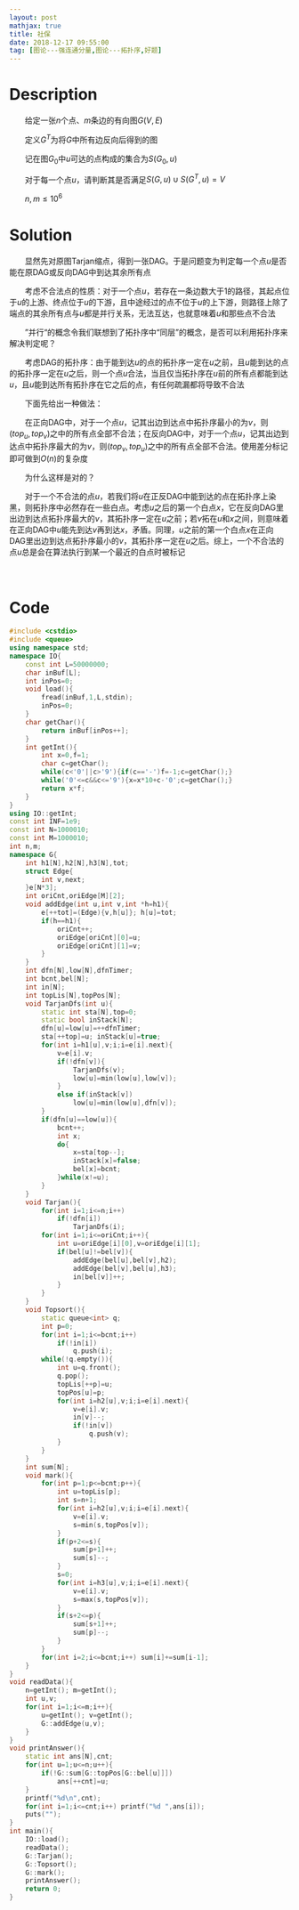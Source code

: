 ```yaml
---
layout: post
mathjax: true
title: 社保
date: 2018-12-17 09:55:00
tag: [图论---强连通分量,图论---拓扑序,好题]
---
```

# Description

　　给定一张$n$个点、$m$条边的有向图$G(V,E)$

　　定义$G^T$为将$G$中所有边反向后得到的图

　　记在图$G_0$中$u$可达的点构成的集合为$S(G_0,u)$

　　对于每一个点$u$，请判断其是否满足$S(G,u)\cup S(G^T,u)=V$

　　$n,m \le 10^6$




<!-- more -->
# Solution

　　显然先对原图Tarjan缩点，得到一张DAG。于是问题变为判定每一个点$u$是否能在原DAG或反向DAG中到达其余所有点

　　考虑不合法点的性质：对于一个点$u$，若存在一条边数大于1的路径，其起点位于$u$的上游、终点位于$u$的下游，且中途经过的点不位于$u$的上下游，则路径上除了端点的其余所有点与$u$都是并行关系，无法互达，也就意味着$u$和那些点不合法

　　”并行“的概念令我们联想到了拓扑序中“同层”的概念，是否可以利用拓扑序来解决判定呢？

　　考虑DAG的拓扑序：由于能到达$u$的点的拓扑序一定在$u$之前，且$u$能到达的点的拓扑序一定在$u$之后，则一个点$u$合法，当且仅当拓扑序在$u$前的所有点都能到达$u$，且$u$能到达所有拓扑序在它之后的点，有任何疏漏都将导致不合法

　　下面先给出一种做法：

　　在正向DAG中，对于一个点$u$，记其出边到达点中拓扑序最小的为$v$，则$(top_u,top_v)$之中的所有点全部不合法；在反向DAG中，对于一个点$u$，记其出边到达点中拓扑序最大的为$v$，则$(top_v,top_u)$之中的所有点全部不合法。使用差分标记即可做到$O(n)$的复杂度

　　为什么这样是对的？

　　对于一个不合法的点$u$，若我们将$u$在正反DAG中能到达的点在拓扑序上染黑，则拓扑序中必然存在一些白点。考虑$u$之后的第一个白点$x$，它在反向DAG里出边到达点拓扑序最大的$v$，其拓扑序一定在$u$之前；若$v$拓在$u$和$x$之间，则意味着在正向DAG中$u$能先到达$v$再到达$x$，矛盾。同理，$u$之前的第一个白点$x$在正向DAG里出边到达点拓扑序最小的$v$，其拓扑序一定在$u$之后。综上，一个不合法的点$u$总是会在算法执行到某一个最近的白点时被标记

　　

# Code

```c++
#include <cstdio>
#include <queue>
using namespace std;
namespace IO{
    const int L=50000000;
    char inBuf[L];
    int inPos=0;
    void load(){
        fread(inBuf,1,L,stdin);
        inPos=0;
    }
    char getChar(){
        return inBuf[inPos++];
    }
    int getInt(){
        int x=0,f=1;
        char c=getChar();
        while(c<'0'||c>'9'){if(c=='-')f=-1;c=getChar();}
        while('0'<=c&&c<='9'){x=x*10+c-'0';c=getChar();}
        return x*f;
    }
}
using IO::getInt;
const int INF=1e9;
const int N=1000010;
const int M=1000010;
int n,m;
namespace G{
    int h1[N],h2[N],h3[N],tot;
    struct Edge{
        int v,next;
    }e[N*3];
    int oriCnt,oriEdge[M][2];
    void addEdge(int u,int v,int *h=h1){
        e[++tot]=(Edge){v,h[u]}; h[u]=tot;
        if(h==h1){
            oriCnt++;
            oriEdge[oriCnt][0]=u;
            oriEdge[oriCnt][1]=v;
        }
    }
    int dfn[N],low[N],dfnTimer;
    int bcnt,bel[N];
    int in[N];
    int topLis[N],topPos[N];
    void TarjanDfs(int u){
        static int sta[N],top=0;
        static bool inStack[N];
        dfn[u]=low[u]=++dfnTimer;
        sta[++top]=u; inStack[u]=true;
        for(int i=h1[u],v;i;i=e[i].next){
            v=e[i].v;
            if(!dfn[v]){
                TarjanDfs(v);
                low[u]=min(low[u],low[v]);
            }
            else if(inStack[v])
                low[u]=min(low[u],dfn[v]);
        }
        if(dfn[u]==low[u]){
            bcnt++;
            int x;
            do{
                x=sta[top--];
                inStack[x]=false;
                bel[x]=bcnt;
            }while(x!=u);
        }
    }
    void Tarjan(){
        for(int i=1;i<=n;i++)
            if(!dfn[i])
                TarjanDfs(i);
        for(int i=1;i<=oriCnt;i++){
            int u=oriEdge[i][0],v=oriEdge[i][1];
            if(bel[u]!=bel[v]){
                addEdge(bel[u],bel[v],h2);
                addEdge(bel[v],bel[u],h3);
                in[bel[v]]++;
            }
        }
    }
    void Topsort(){
        static queue<int> q;
        int p=0;
        for(int i=1;i<=bcnt;i++)
            if(!in[i])
                q.push(i);
        while(!q.empty()){
            int u=q.front();
            q.pop();
            topLis[++p]=u;
            topPos[u]=p;
            for(int i=h2[u],v;i;i=e[i].next){
                v=e[i].v;
                in[v]--;
                if(!in[v])
                    q.push(v);
            }
        }
    }
    int sum[N];
    void mark(){
        for(int p=1;p<=bcnt;p++){
            int u=topLis[p];
            int s=n+1;
            for(int i=h2[u],v;i;i=e[i].next){
                v=e[i].v;
                s=min(s,topPos[v]);
            }
            if(p+2<=s){
                sum[p+1]++;
                sum[s]--;
            }
            s=0;
            for(int i=h3[u],v;i;i=e[i].next){
                v=e[i].v;
                s=max(s,topPos[v]);
            }
            if(s+2<=p){
                sum[s+1]++;
                sum[p]--;
            }
        }
        for(int i=2;i<=bcnt;i++) sum[i]+=sum[i-1];
    }
}
void readData(){
    n=getInt(); m=getInt();
    int u,v;
    for(int i=1;i<=m;i++){
        u=getInt(); v=getInt();
        G::addEdge(u,v);
    }
}
void printAnswer(){
    static int ans[N],cnt;
    for(int u=1;u<=n;u++){
        if(!G::sum[G::topPos[G::bel[u]]])
            ans[++cnt]=u;
    }
    printf("%d\n",cnt);
    for(int i=1;i<=cnt;i++) printf("%d ",ans[i]);
    puts("");
}
int main(){
    IO::load();
    readData();
    G::Tarjan();
    G::Topsort();
    G::mark();
    printAnswer();
    return 0;
}
```

